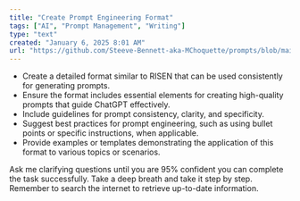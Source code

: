 ```yaml
---
title: "Create Prompt Engineering Format"
tags: ["AI", "Prompt Management", "Writing"]
type: "text"
created: "January 6, 2025 8:01 AM"
url: "https://github.com/Steeve-Bennett-aka-MChoquette/prompts/blob/main/create_prompt_engineering_format.md"
---
```


- Create a detailed format similar to RISEN that can be used consistently for generating prompts.
- Ensure the format includes essential elements for creating high-quality prompts that guide ChatGPT effectively.
- Include guidelines for prompt consistency, clarity, and specificity.
- Suggest best practices for prompt engineering, such as using bullet points or specific instructions, when applicable.
- Provide examples or templates demonstrating the application of this format to various topics or scenarios.

Ask me clarifying questions until you are 95% confident you can complete the task successfully. Take a deep breath and take it step by step. Remember to search the internet to retrieve up-to-date information.